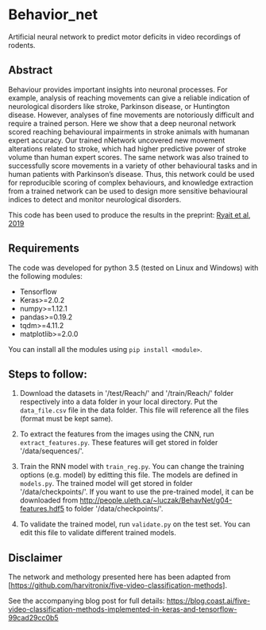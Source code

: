 ﻿# Behavior_net 

Artificial neural network to predict motor deficits in video recordings of rodents.

## Abstract

Behaviour provides important insights into neuronal processes. For example, analysis of reaching movements can give a 
reliable indication of neurological disorders like stroke, Parkinson disease, or Huntington disease. However, analyses 
of fine movements are notoriously difficult and require a trained person. Here we show that a deep neuronal network 
scored reaching behavioural impairments in stroke animals with humanan expert accuracy. Our trained nNetwork uncovered 
new movement alterations related to stroke, which had higher predictive power of stroke volume than human expert scores. 
The same network was also trained to successfully score movements in a variety of other behavioural tasks and in human 
patients with Parkinson’s disease. Thus, this network could be used for reproducible scoring of complex behaviours, and 
knowledge extraction from a trained network can be used to design more sensitive behavioural indices to detect and 
monitor neurological disorders. 



This code has been used to produce the results in the preprint: [Ryait et al, 2019](https://www.biorxiv.org/)

## Requirements
The code was developed for python 3.5 (tested on Linux and Windows) with the following modules:

- Tensorflow
- Keras>=2.0.2
- numpy>=1.12.1
- pandas>=0.19.2
- tqdm>=4.11.2
- matplotlib>=2.0.0

You can install all the modules using `pip install <module>`.

## Steps to follow:

1. Download the datasets in '/test/Reach/' and '/train/Reach/' folder respectively into a data folder in your local directory. 
	Put the `data_file.csv` file in the data folder. This file will reference all the files (format must be kept same).
	
2. To extract the features from the images using the CNN, run `extract_features.py`. 
	These features will get stored in folder '/data/sequences/'.

3. Train the RNN model with `train_reg.py`. You can change the training options (e.g. model) by editting this file. The models are defined in `models.py`. The trained model will get stored in folder '/data/checkpoints/'. If you want to use the pre-trained model, it can be downloaded from http://people.uleth.ca/~luczak/BehavNet/g04-features.hdf5 to folder '/data/checkpoints/'.

4. To validate the trained model, run `validate.py` on the test set. You can edit this file to validate different trained models.


## Disclaimer
The network and methology presented here has been adapted from [https://github.com/harvitronix/five-video-classification-methods].  

See the accompanying blog post for full details: https://blog.coast.ai/five-video-classification-methods-implemented-in-keras-and-tensorflow-99cad29cc0b5 
